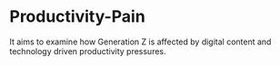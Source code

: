 # Productivity-Pain
It aims to examine how Generation Z is affected by digital content and technology driven productivity pressures.
